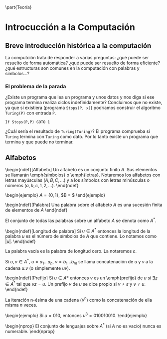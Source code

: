 \part{Teoría}

# Introcucción a la Computación

## Breve introducción histórica a la computación

La computción trata de responder a varias preguntas: ¿qué puede ser resuelto de forma automática? ¿qué puede ser resuelto de forma eficiente? ¿qué estructuras son comunes en la computación con palabras y símbolos...?

### El problema de la parada

¿Existe un programa que lea un programa y unos datos y nos diga si ese programa termina realiza ciclos indefinidamente? Concluimos que no existe, ya que si existiera (programa `Stops(P, x)`) podríamos construir el algoritmo `Turing(P)` con entrada `P`.

```
If Stops(P,P) GOTO 1
```

¿Cuál sería el resultado de `Turing(Turing)`? El programa comprueba si `Turing` termina con `Turing` como dato. Por lo tanto existe un programa que termina y que puede no terminar.

## Alfabetos

\begin{ndef}[Alfabeto]
Un alfabeto es un conjunto finito $A$. Sus elementos se llamarán \emph{símbolos} o \emph{letras}. Notaremos los alfabetos con letras mayúsculas $(A, B, C, ...)$ y a los símbolos con letras minúsculas o números $(a, b, c, 1, 2, ...)$.
\end{ndef}

\begin{ejemplo}
$A = \{0, 1\}$, $B = $
\end{ejemplo}

\begin{ndef}[Palabra]
Una palabra sobre el alfabeto $A$ es una sucesión finita de elementos de $A$
\end{ndef}

El conjunto de todas las palabras sobre un alfabeto $A$ se denota como $A^*$.

\begin{ndef}[Longitud de palabra]
Si $u \in A^*$ entonces la longitud de la palabra $u$ es el número de símbolos de $A$ que contiene. Lo notamos como $|u|$.
\end{ndef}

La palabra vacía es la palabra de longitud cero. La notaremos $\varepsilon$.

<!-- falta algo -->

Si $u, v \in A^*$, $u = a_1 \hdots a_n$, $v = b_1 \hdots b_m$ se llama concatenación de $u$ y $v$ a la cadena $u.v$ (o simplemente $uv$).

\begin{ndef}[Prefijo]
Si $u \in A*$ entonces $v$ es un \emph{prefijo} de $u$ si $\exists z \in A^*$ tal que $vz = u$. Un prefijo $v$ de $u$ se dice propio si $v \neq \varepsilon$ y $v \neq u$.
\end{ndef}

<!-- falta definición de sufijo -->

La iteración n-ésima de una cadena ($u^n$) como la concatenación de ella misma $n$ veces.

\begin{ejemplo}
Si $u = 010$, entonces $u^3 = 010010010$.
\end{ejemplo}

\begin{nprop}
El conjunto de lenguajes sobre $A^*$ (si $A$ no es vacío) nunca es numerable.
\end{nprop}
